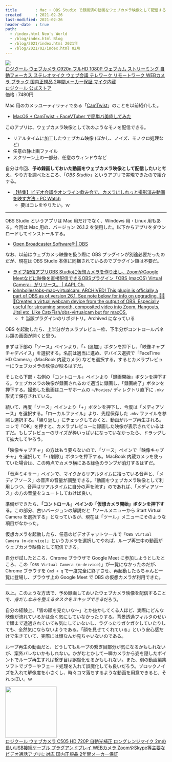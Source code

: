 ```yaml
---
title        : Mac + OBS Studio で録画済の動画をウェブカメラ映像として配信する
created      : 2021-02-26
last-modified: 2021-02-26
header-date  : true
path:
  - /index.html Neo's World
  - /blog/index.html Blog
  - /blog/2021/index.html 2021年
  - /blog/2021/02/index.html 02月
---
```


<div class="ad-rakuten">
  <div class="ad-rakuten-image">
    <a href="https://hb.afl.rakuten.co.jp/hgc/g00tpxd2.waxyc907.g00tpxd2.waxyd071/?pc=https%3A%2F%2Fitem.rakuten.co.jp%2Flogicool%2Fc920n%2F&amp;m=http%3A%2F%2Fm.rakuten.co.jp%2Flogicool%2Fi%2F10000181%2F">
      <img src="https://thumbnail.image.rakuten.co.jp/@0_mall/logicool/cabinet/prd/webcam/c920n/c920n_01r.jpg?_ex=128x128">
    </a>
  </div>
  <div class="ad-rakuten-info">
    <div class="ad-rakuten-title">
      <a href="https://hb.afl.rakuten.co.jp/hgc/g00tpxd2.waxyc907.g00tpxd2.waxyd071/?pc=https%3A%2F%2Fitem.rakuten.co.jp%2Flogicool%2Fc920n%2F&amp;m=http%3A%2F%2Fm.rakuten.co.jp%2Flogicool%2Fi%2F10000181%2F">ロジクール ウェブカメラ C920n フルHD 1080P ウェブカム ストリーミング 自動フォーカス ステレオマイク ウェブ会議 テレワーク リモートワーク WEBカメラ ブラック 国内正規品 2年間メーカー保証 マイク内蔵</a>
    </div>
    <div class="ad-rakuten-shop">
      <a href="https://hb.afl.rakuten.co.jp/hgc/g00tpxd2.waxyc907.g00tpxd2.waxyd071/?pc=https%3A%2F%2Fwww.rakuten.co.jp%2Flogicool%2F&amp;m=http%3A%2F%2Fm.rakuten.co.jp%2Flogicool%2F">ロジクール 公式ストア</a>
    </div>
    <div class="ad-rakuten-price">価格 : 7480円</div>
  </div>
</div>

Mac 用のカメラユーティリティである「[CamTwist](http://camtwiststudio.com/)」のことを以前紹介した。

- [MacOS + CamTwist + FaceVTuber で簡単バ美肉してみた](/blog/2020/05/16-02.html)

このアプリは、ウェブカメラ映像として次のようなモノを配信できる。

- リアルタイムに加工したウェブカム映像 (ぼかし、ノイズ、モノクロ処理など)
- 任意の静止画ファイル
- スクリーン上の一部分、任意のウィンドウなど

自分は今回、**予め録画しておいた動画をウェブカメラ映像として配信したい**と考え、やり方を調べたところ、「*OBS Studio*」というアプリで実現できたので紹介する。

- [【特集】ビデオ会議やオンライン飲み会で、カメラにしれっと撮影済み動画を映す方法 - PC Watch](https://pc.watch.impress.co.jp/docs/topic/feature/1249353.html)
  - 要はコレをやりたい。ｗ

-----

OBS Studio というアプリは Mac 用だけでなく、Windows 用・Linux 用もある。今回は Mac 用の、バージョン 26.1.2 を使用した。以下からアプリをダウンロードしてインストールする。

- [Open Broadcaster Software®️ | OBS](https://obsproject.com/)

なお、以前はウェブカメラ映像を扱う際に OBS プラグインが別途必要だったのだが、現在は OBS Studio 本体に同梱されているのでプラグイン類は不要だ。

- [ライブ配信アプリOBS Studioに仮想カメラを作り出し、ZoomやGoogle Meetなどに映像を直接配信できるOBSプラグイン「OBS (macOS) Virtual Camera」がリリース。 | AAPL Ch.](https://applech2.com/archives/20200520-obs-studio-for-mac-virtual-camera-plugin.html)
- [johnboiles/obs-mac-virtualcam: ARCHIVED! This plugin is officially a part of OBS as of version 26.1. See note below for info on upgrading. 🎉🎉🎉Creates a virtual webcam device from the output of OBS. Especially useful for streaming smooth, composited video into Zoom, Hangouts, Jitsi etc. Like CatxFish/obs-virtualcam but for macOS.](https://github.com/johnboiles/obs-mac-virtualcam)
  - ↑ 当該プラグインのリポジトリ。Archived になっている

OBS を起動したら、上半分がカメラプレビュー枠、下半分がコントロールパネル類の画面が開くと思う。

まずは下部の「ソース」ペインより、「+ (追加)」ボタンを押下し、「映像キャプチャデバイス」を選択する。名前は適当に進め、デバイス選択で「FaceTime HD Camera」(MacBook 内蔵カメラ) などを選択する。するとカメラプレビューにウェブカメラの映像が映るはずだ。

そしたら下部・右側の「コントロール」ペインより「録画開始」ボタンを押下する。ウェブカメラの映像が録画されるので適当に録画し、「録画終了」ボタンを押下する。撮影した動画はユーザホームの `~/Movies/` ディレクトリ直下に `.mkv` 形式で保存されている。

続いて、再度「ソース」ペインより「+」ボタンを押下し、今度は「メディアソース」を選択する。「ローカルファイル」より、先程保存した `.mkv` ファイルを参照し選択する。「繰り返し」にチェックしておくと、動画がループ再生される。コレで「OK」を押すと、カメラプレビューに録画した映像が表示されているはずだ。もしプレビューのサイズが枠いっぱいになっていなかったら、ドラッグして拡大してやろう。

「映像キャプチャ」の方はもう要らないので、「ソース」ペインで「映像キャプチャ」を選択して「- (削除)」ボタンを押下する。MacBook 内蔵カメラを使っていた場合は、この時点でカメラ横にある緑色のランプが消灯するはずだ。

「音声ミキサー」ペインで、マイクからリアルタイムに拾っている音声と、「メディアソース」の音声の音量が調整できる。「動画をウェブカメラ映像として利用しつつ、音声はリアルタイムに自分の声を流す」のであれば、「メディアソース」の方の音量をミュートしておけば良い。

準備ができたら、**「コントロール」ペインの「仮想カメラ開始」ボタンを押下する**。この部分、古いバージョンの解説だと「ツールメニューから Start Virtual Camera を選択する」となっているが、現在は「ツール」メニューにそのような項目がなかった。

仮想カメラを起動したら、任意のビデオチャットツールで「`OBS Virtual Camera (m-de:vice)`」というカメラを選択してやれば、ループ再生中の動画がウェブカメラ映像として配信できる。

自分が試したところ、Chrome ブラウザで Google Meet に参加しようとしたところ、この「`OBS Virtual Camera (m-de:vice)`」が一覧になかったのだが、Chrome ブラウザを `Cmd + q` で一度完全に終了させ、再起動したらちゃんと一覧に登場し、ブラウザ上の Google Meet で OBS の仮想カメラが利用できた。

-----

以上。このような方法で、予め録画しておいたウェブカメラ映像を配信することで、*身だしなみを整えるタスクをスキップできる*だろう。

自分の経験上、「皆の顔を見たいな〜」とか抜かしてくる人ほど、実際にどんな映像が流れているかは全く気にしていなかったりする。背景透過フィルタのせいで顔まで透過されていても気にしていないし、ラグったりガクガクしていたりしても、全然気にならないようである。「顔を見せてくれている」という安心感だけで生きていて、実際には顔なんか見ちゃいないのである。

ループ再生の動画だと、どうしてもループの繋ぎ目部分が気になるかもしれないが、案外バレないかもしれない。かがむとかして一瞬カメラから姿を隠したポイントでループ再生すれば繋ぎ目は誤魔化せるかもしれない。また、別の動画編集ソフトでブラーやフェード処理を入れて誤魔化しても良いだろう。ブロックノイズを入れて解像度を小さくし、時々コマ落ちするような動画を用意できると、それっぽい。ｗ

<div class="ad-amazon">
  <div class="ad-amazon-image">
    <a href="https://www.amazon.co.jp/dp/B08LYZD32B?tag=neos21-22&amp;linkCode=osi&amp;th=1&amp;psc=1">
      <img src="https://m.media-amazon.com/images/I/4174+cxKHrL._SL160_.jpg" width="160" height="160">
    </a>
  </div>
  <div class="ad-amazon-info">
    <div class="ad-amazon-title">
      <a href="https://www.amazon.co.jp/dp/B08LYZD32B?tag=neos21-22&amp;linkCode=osi&amp;th=1&amp;psc=1">ロジクール ウェブカメラ C505 HD 720P 自動光補正 ロングレンジマイク 2mの長いUSB接続ケーブル プラグアンドプレイ WEBカメラ ZoomやSkype等主要なビデオ通話アプリに対応 国内正規品 2年間メーカー保証</a>
    </div>
  </div>
</div>
